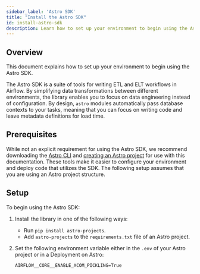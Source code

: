 ```yaml
---
sidebar_label: 'Astro SDK'
title: "Install the Astro SDK"
id: install-astro-sdk
description: Learn how to set up your environment to begin using the Astro SDK.
---
```


## Overview

This document explains how to set up your environment to begin using the Astro SDK.

The Astro SDK is a suite of tools for writing ETL and ELT workflows in Airflow. By simplifying data transformations between different environments, the library enables you to focus on data engineering instead of configuration. By design, `astro` modules automatically pass database contexts to your tasks, meaning that you can focus on writing code and leave metadata definitions for load time.

## Prerequisites

While not an explicit requirement for using the Astro SDK, we recommend downloading the [Astro CLI](install-cli.md) and [creating an Astro project](create-project.md) for use with this documentation. These tools make it easier to configure your environment and deploy code that utilizes the SDK. The following setup assumes that you are using an Astro project structure.

## Setup

To begin using the Astro SDK:

1. Install the library in one of the following ways:

    - Run `pip install astro-projects`.
    - Add `astro-projects` to the `requirements.txt` file of an Astro project.

2. Set the following environment variable either in the `.env` of your Astro project or in a Deployment on Astro:  

    ```
    AIRFLOW__CORE__ENABLE_XCOM_PICKLING=True
    ```
